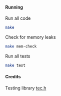 #### Running

Run all code
```bash
make
```

Check for memory leaks
```bash
make mem-check
```

Run all tests
```bash
make test
```

#### Credits
Testing library [tec.h](https://github.com/ShashwatAgrawal20/tec.h)

